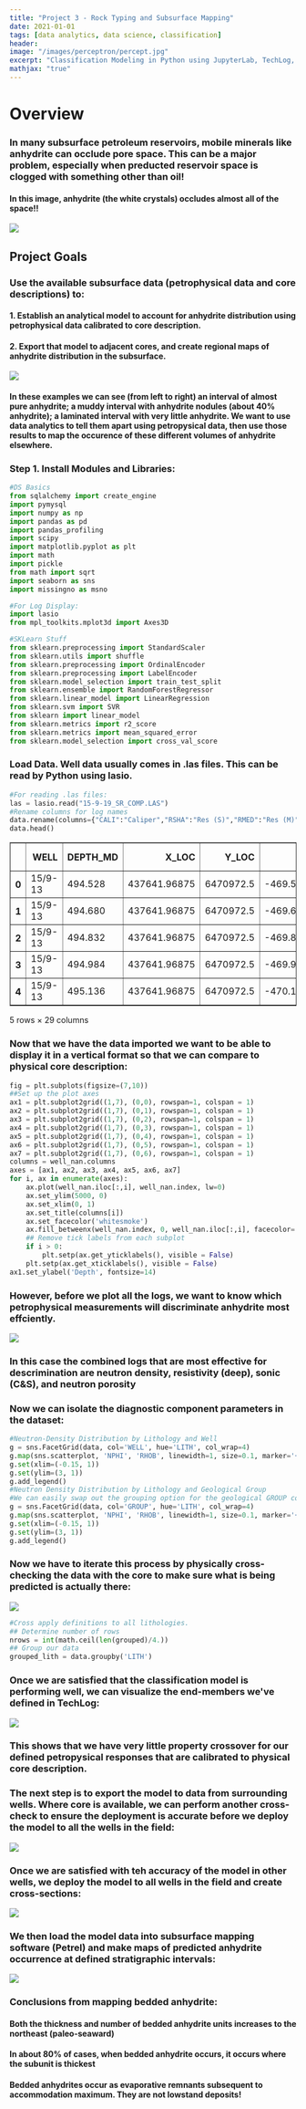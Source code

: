 ```yaml
---
title: "Project 3 - Rock Typing and Subsurface Mapping"
date: 2021-01-01
tags: [data analytics, data science, classification]
header:
image: "/images/perceptron/percept.jpg"
excerpt: "Classification Modeling in Python using JupyterLab, TechLog, and Petrel"
mathjax: "true"
---
```


# Overview
### In many subsurface petroleum reservoirs, mobile minerals like anhydrite can occlude pore space.  This can be a major problem, especially when preducted reservoir space is clogged with something other than oil!
#### In this image, anhydrite (the white crystals) occludes almost all of the space!!
![](/images/AnhydriteImages/Anhydrite_Pores.jpg)


## Project Goals
### Use the available subsurface data (petrophysical data and core descriptions) to:
#### 1. Establish an analytical model to account for anhydrite distribution using petrophysical data calibrated to core description.
#### 2. Export that model to adjacent cores, and create regional maps of anhydrite distribution in the subsurface.

![](/images/AnhydriteImages/Anhydrite_Cores.jpg)
#### In these examples we can see (from left to right) an interval of almost pure anhydrite; a muddy interval with anhydrite nodules (about 40% anhydrite); a laminated interval with very little anhydrite.  We want to use data analytics to tell them apart using petropysical data, then use those results to map the occurence of these different volumes of anhydrite elsewhere.


### Step 1. Install Modules and Libraries:
```python
#DS Basics
from sqlalchemy import create_engine
import pymysql
import numpy as np
import pandas as pd
import pandas_profiling
import scipy
import matplotlib.pyplot as plt
import math
import pickle
from math import sqrt
import seaborn as sns
import missingno as msno

#For Log Display:
import lasio
from mpl_toolkits.mplot3d import Axes3D

#SKLearn Stuff
from sklearn.preprocessing import StandardScaler
from sklearn.utils import shuffle
from sklearn.preprocessing import OrdinalEncoder
from sklearn.preprocessing import LabelEncoder
from sklearn.model_selection import train_test_split
from sklearn.ensemble import RandomForestRegressor
from sklearn.linear_model import LinearRegression
from sklearn.svm import SVR
from sklearn import linear_model
from sklearn.metrics import r2_score
from sklearn.metrics import mean_squared_error
from sklearn.model_selection import cross_val_score
```
### Load Data.  Well data usually comes in .las files.  This can be read by Python using lasio. 
```python
#For reading .las files:
las = lasio.read("15-9-19_SR_COMP.LAS")
#Rename columns for log names
data.rename(columns={"CALI":"Caliper","RSHA":"Res (S)","RMED":"Res (M)","RDEP":"Res (Dp)","RHOB":"Density (rhob)", "GR":"GR(raw)","ROP":"ROP", "DTS":"Sonic (ShSl)","DCAL":"Diff. Cal.","DRHO":"Density (corr)","RMIC":"Res (Mic)","ROPA":"ROP (avg)","RXO":"Res (flu)","FORCE_2020_LITHOFACIES_LITHOLOGY":"LITHOLOGY","FORCE_2020_LITHOFACIES_CONFIDENCE":"LITHOLOGY (conf)"}, inplace=True)
data.head()
```

<div>
<style scoped>
    .dataframe tbody tr th:only-of-type {
        vertical-align: middle;
    }

    .dataframe tbody tr th {
        vertical-align: top;
    }

    .dataframe thead th {
        text-align: right;
    }
</style>
<table border="1" class="dataframe">
  <thead>
    <tr style="text-align: right;">
      <th></th>
      <th>WELL</th>
      <th>DEPTH_MD</th>
      <th>X_LOC</th>
      <th>Y_LOC</th>
      <th>Z_LOC</th>
      <th>GROUP</th>
      <th>FORMATION</th>
      <th>Caliper</th>
      <th>Res (S)</th>
      <th>Res (M)</th>
      <th>...</th>
      <th>ROP</th>
      <th>Sonic (ShSl)</th>
      <th>Diff. Cal.</th>
      <th>Density (corr)</th>
      <th>MUDWEIGHT</th>
      <th>Res (Mic)</th>
      <th>ROP (avg)</th>
      <th>Res (flu)</th>
      <th>LITHOLOGY</th>
      <th>LITHOLOGY (conf)</th>
    </tr>
  </thead>
  <tbody>
    <tr>
      <th>0</th>
      <td>15/9-13</td>
      <td>494.528</td>
      <td>437641.96875</td>
      <td>6470972.5</td>
      <td>-469.501831</td>
      <td>KHUFF FM.</td>
      <td>NaN</td>
      <td>19.480835</td>
      <td>NaN</td>
      <td>1.611410</td>
      <td>...</td>
      <td>34.636410</td>
      <td>NaN</td>
      <td>NaN</td>
      <td>-0.574928</td>
      <td>NaN</td>
      <td>NaN</td>
      <td>NaN</td>
      <td>NaN</td>
      <td>65000</td>
      <td>1.0</td>
    </tr>
    <tr>
      <th>1</th>
      <td>15/9-13</td>
      <td>494.680</td>
      <td>437641.96875</td>
      <td>6470972.5</td>
      <td>-469.653809</td>
      <td>KHUFF FM.</td>
      <td>NaN</td>
      <td>19.468800</td>
      <td>NaN</td>
      <td>1.618070</td>
      <td>...</td>
      <td>34.636410</td>
      <td>NaN</td>
      <td>NaN</td>
      <td>-0.570188</td>
      <td>NaN</td>
      <td>NaN</td>
      <td>NaN</td>
      <td>NaN</td>
      <td>65000</td>
      <td>1.0</td>
    </tr>
    <tr>
      <th>2</th>
      <td>15/9-13</td>
      <td>494.832</td>
      <td>437641.96875</td>
      <td>6470972.5</td>
      <td>-469.805786</td>
      <td>KHUFF FM.</td>
      <td>NaN</td>
      <td>19.468800</td>
      <td>NaN</td>
      <td>1.626459</td>
      <td>...</td>
      <td>34.779556</td>
      <td>NaN</td>
      <td>NaN</td>
      <td>-0.574245</td>
      <td>NaN</td>
      <td>NaN</td>
      <td>NaN</td>
      <td>NaN</td>
      <td>65000</td>
      <td>1.0</td>
    </tr>
    <tr>
      <th>3</th>
      <td>15/9-13</td>
      <td>494.984</td>
      <td>437641.96875</td>
      <td>6470972.5</td>
      <td>-469.957794</td>
      <td>KHUFF FM.</td>
      <td>NaN</td>
      <td>19.459282</td>
      <td>NaN</td>
      <td>1.621594</td>
      <td>...</td>
      <td>39.965164</td>
      <td>NaN</td>
      <td>NaN</td>
      <td>-0.586315</td>
      <td>NaN</td>
      <td>NaN</td>
      <td>NaN</td>
      <td>NaN</td>
      <td>65000</td>
      <td>1.0</td>
    </tr>
    <tr>
      <th>4</th>
      <td>15/9-13</td>
      <td>495.136</td>
      <td>437641.96875</td>
      <td>6470972.5</td>
      <td>-470.109772</td>
      <td>KHUFF FM.</td>
      <td>NaN</td>
      <td>19.453100</td>
      <td>NaN</td>
      <td>1.602679</td>
      <td>...</td>
      <td>57.483765</td>
      <td>NaN</td>
      <td>NaN</td>
      <td>-0.597914</td>
      <td>NaN</td>
      <td>NaN</td>
      <td>NaN</td>
      <td>NaN</td>
      <td>65000</td>
      <td>1.0</td>
    </tr>
  </tbody>
</table>
<p>5 rows × 29 columns</p>
</div>

### Now that we have the data imported we want to be able to display it in a vertical format so that we can compare to physical core description:
```python
fig = plt.subplots(figsize=(7,10))
##Set up the plot axes
ax1 = plt.subplot2grid((1,7), (0,0), rowspan=1, colspan = 1) 
ax2 = plt.subplot2grid((1,7), (0,1), rowspan=1, colspan = 1)
ax3 = plt.subplot2grid((1,7), (0,2), rowspan=1, colspan = 1)
ax4 = plt.subplot2grid((1,7), (0,3), rowspan=1, colspan = 1)
ax5 = plt.subplot2grid((1,7), (0,4), rowspan=1, colspan = 1)
ax6 = plt.subplot2grid((1,7), (0,5), rowspan=1, colspan = 1)
ax7 = plt.subplot2grid((1,7), (0,6), rowspan=1, colspan = 1)
columns = well_nan.columns
axes = [ax1, ax2, ax3, ax4, ax5, ax6, ax7]
for i, ax in enumerate(axes):
    ax.plot(well_nan.iloc[:,i], well_nan.index, lw=0)
    ax.set_ylim(5000, 0)
    ax.set_xlim(0, 1)
    ax.set_title(columns[i])
    ax.set_facecolor('whitesmoke')
    ax.fill_betweenx(well_nan.index, 0, well_nan.iloc[:,i], facecolor='red')
    ## Remove tick labels from each subplot
    if i > 0:
        plt.setp(ax.get_yticklabels(), visible = False)
    plt.setp(ax.get_xticklabels(), visible = False)
ax1.set_ylabel('Depth', fontsize=14)
```


### However, before we plot all the logs, we want to know which petrophysical measurements will discriminate anhydrite most effciently.  
![](/images/AnhydriteImages/Elan_1.jpg)
### In this case the combined logs that are most effective for descrimination are neutron density, resistivity (deep), sonic (C&S), and neutron porosity



### Now we can isolate the diagnostic component parameters in the dataset:
```python
#Neutron-Density Distribution by Lithology and Well
g = sns.FacetGrid(data, col='WELL', hue='LITH', col_wrap=4)
g.map(sns.scatterplot, 'NPHI', 'RHOB', linewidth=1, size=0.1, marker='+')
g.set(xlim=(-0.15, 1))
g.set(ylim=(3, 1))
g.add_legend()
#Neutron Density Distribution by Lithology and Geological Group
#We can easily swap out the grouping option for the geological GROUP column to view the lithology variation by group.
g = sns.FacetGrid(data, col='GROUP', hue='LITH', col_wrap=4)
g.map(sns.scatterplot, 'NPHI', 'RHOB', linewidth=1, size=0.1, marker='+')
g.set(xlim=(-0.15, 1))
g.set(ylim=(3, 1))
g.add_legend()
```

### Now we have to iterate this process by physically cross-checking the data with the core to make sure what is being predicted is actually there:
![](/images/AnhydriteImages/Prediction_1.jpg)

```python
#Cross apply definitions to all lithologies. 
## Determine number of rows
nrows = int(math.ceil(len(grouped)/4.))
## Group our data
grouped_lith = data.groupby('LITH')
```


### Once we are satisfied that the classification model is performing well, we can visualize the end-members we've defined in TechLog:
![](/images/AnhydriteImages/Property_Response_Space.jpg)
### This shows that we have very little property crossover for our defined petropysical responses that are calibrated to physical core description.


### The next step is to export the model to data from surrounding wells.  Where core is available, we can perform another cross-check to ensure the deployment is accurate before we deploy the model to all the wells in the field:
![](/images/AnhydriteImages/Prediction_2.jpg)



### Once we are satisfied with teh accuracy of the model in other wells, we deploy the model to all wells in the field and create cross-sections:
![](/images/AnhydriteImages/XC.jpg)


### We then load the model data into subsurface mapping software (Petrel) and make maps of predicted anhydrite occurrence at defined stratigraphic intervals:
![](/images/AnhydriteImages/Map.jpg)


### Conclusions from mapping bedded anhydrite:
#### Both the thickness and number of bedded anhydrite units increases to the northeast (paleo-seaward)
#### In about 80% of cases, when bedded anhydrite occurs, it occurs where the subunit is thickest
#### Bedded anhydrites occur as evaporative remnants subsequent to accommodation maximum.  They are not lowstand deposits!

